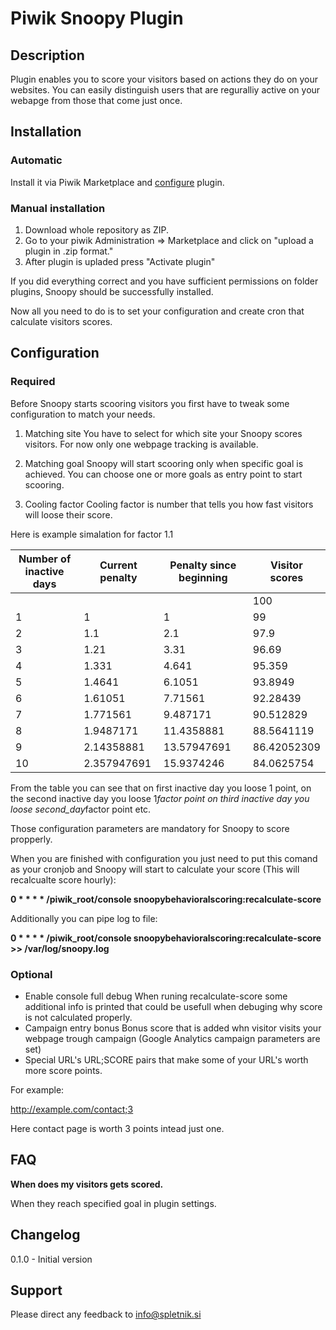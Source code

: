 # Piwik Snoopy Plugin

## Description

Plugin enables you to score your visitors based on actions they do on your websites. You can easily distinguish users that are reguralliy active on your webapge from those that come just once.

## Installation
### Automatic
Install it via Piwik Marketplace and [configure](#configuration) plugin.
### Manual installation
1. Download whole repository as ZIP.
2. Go to your piwik Administration => Marketplace and click on "upload a plugin in .zip format."
3. After plugin is upladed press "Activate plugin"

If you did everything correct and you have sufficient permissions on folder plugins, Snoopy should be successfully installed.

Now all you need to do is to set your configuration and create cron that calculate visitors scores.

## Configuration

### Required
Before Snoopy starts scooring visitors you first have to tweak some configuration to match your needs.

1. Matching site
You have to select for which site your Snoopy scores visitors. For now only one webpage tracking is available.

2. Matching goal
Snoopy will start scooring only when specific goal is achieved. You can choose one or more goals as entry point to start scooring.

3. Cooling factor
Cooling factor is number that tells you how fast visitors will loose their score.

Here is example simalation for factor 1.1

|Number of inactive days|Current penalty|Penalty since beginning|Visitor scores	|
|-----------------------|---------------|-----------------------|---------------|
|						|				|						|	100		  	|
|	1					|	1			|	1					|	99		  	|
|	2					|	1.1			|	2.1					|	97.9		|
|	3					|	1.21		|	3.31				|	96.69		|
|	4					|	1.331		|	4.641				|	95.359		|
|	5					|	1.4641		|	6.1051				|	93.8949		|
|	6					|	1.61051		|	7.71561				|	92.28439	|
|	7					|	1.771561	|	9.487171			|	90.512829	|
|	8					|	1.9487171	|	11.4358881			|	88.5641119	|
|	9					|	2.14358881	|	13.57947691			|	86.42052309	|
|	10					|	2.357947691	|	15.9374246			|	84.0625754	|

From the table you can see that on first inactive day you loose 1 point, 
on the  second inactive day you loose 1*factor point
on third inactive day you loose second_day*factor point etc.

Those configuration parameters are mandatory for Snoopy to score propperly. 

When you are finished with configuration you just need to put this comand as your cronjob and Snoopy will start to calculate your score (This will recalcualte score hourly):

**0 * * * * /piwik_root/console snoopybehavioralscoring:recalculate-score**

Additionally you can pipe log to file:

**0 * * * * /piwik_root/console snoopybehavioralscoring:recalculate-score >> /var/log/snoopy.log**

### Optional
- Enable console full debug
When runing recalculate-score some additional info is printed that could be usefull when debuging why score is not calculated properly.
- Campaign entry bonus
Bonus score that is added whn visitor visits your webpage trough campaign (Google Analytics campaign parameters are set)
- Special URL's
URL;SCORE pairs that make some of your URL's worth more score points. 

For example:

http://example.com/contact;3

Here contact page is worth 3 points intead just one.
## FAQ

__When does my visitors gets scored.__

When they reach specified goal in plugin settings.

## Changelog

0.1.0 - Initial version

## Support

Please direct any feedback to info@spletnik.si
